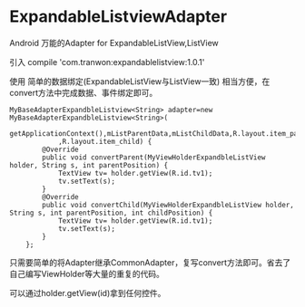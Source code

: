 # ExpandableListviewAdapter
Android 万能的Adapter for ExpandableListView,ListView

引入
compile 'com.tranwon:expandablelistview:1.0.1'

使用
简单的数据绑定(ExpandableListView与ListView一致)
相当方便，在convert方法中完成数据、事件绑定即可。

    MyBaseAdapterExpandbleListview<String> adapter=new MyBaseAdapterExpandbleListview<String>(
                getApplicationContext(),mListParentData,mListChildData,R.layout.item_parent
                ,R.layout.item_child) {
            @Override
            public void convertParent(MyViewHolderExpandbleListView holder, String s, int parentPosition) {
                TextView tv= holder.getView(R.id.tv1);
                tv.setText(s);
            }
            @Override
            public void convertChild(MyViewHolderExpandbleListView holder, String s, int parentPosition, int childPosition) {
                TextView tv= holder.getView(R.id.tv1);
                tv.setText(s);
            }
        };

只需要简单的将Adapter继承CommonAdapter，复写convert方法即可。省去了自己编写ViewHolder等大量的重复的代码。

可以通过holder.getView(id)拿到任何控件。






